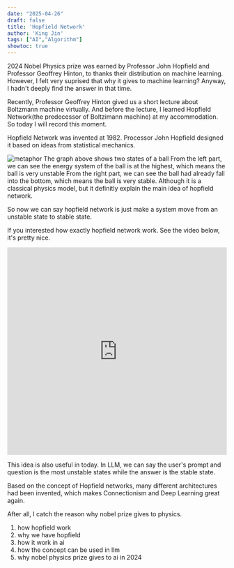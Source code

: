 ```yaml
---
date: "2025-04-26"
draft: false
title: 'Hopfield Network'
author: 'King Jin'
tags: ["AI","Algorithm"]
showtoc: true
---
```

2024 Nobel Physics prize was earned by Professor John Hopfield and Professor Geoffrey Hinton, to thanks their distribution on machine learning.
However, I felt very suprised that why it gives to machine learning? Anyway, I hadn't deeply find the answer in that time.

Recently, Professor Geoffrey Hinton gived us a short lecture about Boltzmann machine virtually.
And before the lecture, I learned Hopfield Network(the predecessor of Boltzimann machine) at my accommodation.
So today I will record this moment.

Hopfield Network was invented at 1982. Processor John Hopfield designed it based on ideas from statistical mechanics.

![metaphor](/Hand_write_note/hopfield_network_metaphor.png)
The graph above shows two states of a ball
From the left part, we can see the energy system of the ball is at the highest, which means the ball is very unstable
From the right part, we can see the ball had already fall into the bottom, which means the ball is very stable.
Although it is a classical physics model, but it definitly explain the main idea of hopfield network.

So now we can say hopfield network is just make a system move from an unstable state to stable state.

If you interested how exactly hopfield network work. See the video below, it's pretty nice.
<iframe width=100% height=475 
src="https://www.youtube.com/embed/1WPJdAW-sFo?start=505" 
title="YouTube video player" 
frameborder="0" 
allow="accelerometer; autoplay; clipboard-write; encrypted-media; gyroscope; picture-in-picture; web-share" 
allowfullscreen>
</iframe>

This idea is also useful in today. 
In LLM, we can say the user's prompt and question is the most unstable states while the answer is the stable state.

Based on the concept of Hopfield networks, many different architectures had been invented, which makes Connectionism and Deep Learning great again.

After all, I catch the reason why nobel prize gives to physics.
1. how hopfield work
2. why we have hopfield
3. how it work in ai
4. how the concept can be used in llm
5. why nobel physics prize gives to ai in 2024

